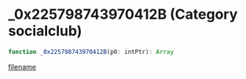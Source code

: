 # _0x225798743970412B (Category socialclub)

```js
function _0x225798743970412B(p0: intPtr): Array
```

[filename](_0x225798743970412B_m.md ':include')